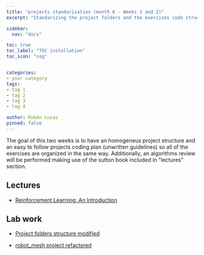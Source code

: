 ```yaml
---
title: "projects standarization (month 6 · Weeks 1 and 2)"
excerpt: "Standarizing the project folders and the exercises code structure"

sidebar:
  nav: "docs"

toc: true
toc_label: "TOC installation"
toc_icon: "cog"


categories:
- your category
tags:
- tag 1
- tag 2
- tag 3
- tag 4

author: Rubén Lucas
pinned: false
---
```


The goal of this two weeks is to have an homogeneus project structure and an easy to follow projects
coding plan (unwritten guidelines) so all of the exercises are organized in the same way.
Additionally, an algorithms review will be performed making use of the sutton book included in "lectures" section.

## Lectures

- [Reinforcement Learning: An Introduction](https://www.amazon.es/Reinforcement-Learning-Introduction-Richard-Sutton/dp/0262039249)

## Lab work

- [Project folders structure modified](https://github.com/RoboticsLabURJC/2020-phd-ruben-lucas/tree/master/)

- [robot_mesh project refactored](https://github.com/RoboticsLabURJC/2020-phd-ruben-lucas/tree/master/RL_Unibotics/roboticsLab_exercises/robot_mesh)
